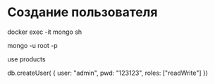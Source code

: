 # Создание пользователя

docker exec -it mongo sh

mongo -u root -p

use products

db.createUser(
{
    user: "admin",
    pwd: "123123",
    roles: ["readWrite"]
})